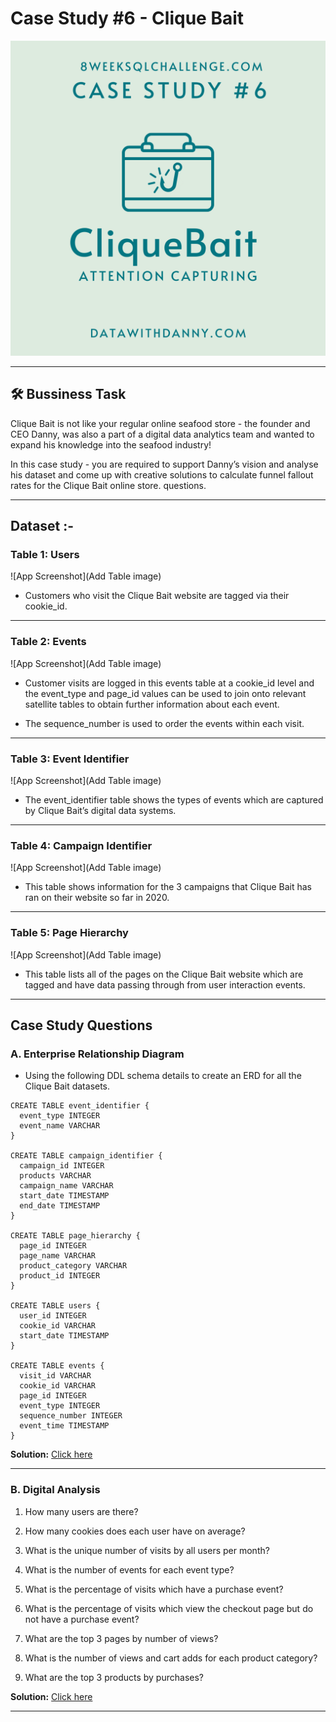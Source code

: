 #  Case Study #6 - Clique Bait

![App Screenshot](https://raw.githubusercontent.com/Akhand-p-singh/8-Week-SQL-Challenge/master/Images/Case%20Study%206.png)
  

---
## 🛠️ Bussiness Task
Clique Bait is not like your regular online seafood store - the founder and CEO Danny, was also a part of a digital data analytics team and wanted to expand his knowledge into the seafood industry!

In this case study - you are required to support Danny’s vision and analyse his dataset and come up with creative solutions to calculate funnel fallout rates for the Clique Bait online store.
questions.

----

## Dataset :-


### Table 1: Users

![App Screenshot](Add Table image)

* Customers who visit the Clique Bait website are tagged via their cookie_id.

----

### Table 2: Events

![App Screenshot](Add Table image)

* Customer visits are logged in this events table at a cookie_id level and the event_type and page_id values can be used to join onto relevant satellite tables to obtain further information about each event.

* The sequence_number is used to order the events within each visit.
----

### Table 3: Event Identifier

![App Screenshot](Add Table image)

* The event_identifier table shows the types of events which are captured by Clique Bait’s digital data systems.

----

### Table 4: Campaign Identifier

![App Screenshot](Add Table image)

* This table shows information for the 3 campaigns that Clique Bait has ran on their website so far in 2020.
----

### Table 5: Page Hierarchy

![App Screenshot](Add Table image)

* This table lists all of the pages on the Clique Bait website which are tagged and have data passing through from user interaction events.

---
## Case Study Questions
### A. Enterprise Relationship Diagram

* Using the following DDL schema details to create an ERD for all the Clique Bait datasets.

```
CREATE TABLE event_identifier {
  event_type INTEGER
  event_name VARCHAR
}

CREATE TABLE campaign_identifier {
  campaign_id INTEGER
  products VARCHAR
  campaign_name VARCHAR
  start_date TIMESTAMP
  end_date TIMESTAMP
}

CREATE TABLE page_hierarchy {
  page_id INTEGER
  page_name VARCHAR
  product_category VARCHAR
  product_id INTEGER
}

CREATE TABLE users {
  user_id INTEGER
  cookie_id VARCHAR
  start_date TIMESTAMP
}

CREATE TABLE events {
  visit_id VARCHAR
  cookie_id VARCHAR
  page_id INTEGER
  event_type INTEGER
  sequence_number INTEGER
  event_time TIMESTAMP
}

```

<b>Solution:</b> [Click here](https://github.com/Akhand-p-singh/8-Week-SQL-Challenge/blob/master/Case%20Study%20%236%20-%20Clique%20Bait/Solution/1.%20Enterprise%20Relationship%20Diagram.md)

---
### B. Digital Analysis

1. How many users are there?

2. How many cookies does each user have on average?

3. What is the unique number of visits by all users per month?

4. What is the number of events for each event type?

5. What is the percentage of visits which have a purchase event?

6. What is the percentage of visits which view the checkout page but do not have a purchase event?

7. What are the top 3 pages by number of views?

8. What is the number of views and cart adds for each product category?

9. What are the top 3 products by purchases?

<b>Solution:</b> [Click here](https://github.com/Akhand-p-singh/8-Week-SQL-Challenge/blob/master/Case%20Study%20%236%20-%20Clique%20Bait/Solution/2.%20Digital%20Analysis.md)

---
